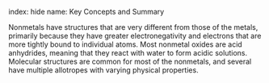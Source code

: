 index: hide
name: Key Concepts and Summary

Nonmetals have structures that are very different from those of the metals, primarily because they have greater electronegativity and electrons that are more tightly bound to individual atoms. Most nonmetal oxides are acid anhydrides, meaning that they react with water to form acidic solutions. Molecular structures are common for most of the nonmetals, and several have multiple allotropes with varying physical properties.
